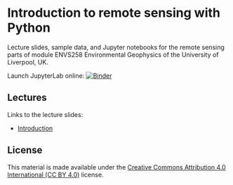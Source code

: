 # Introduction to remote sensing with Python

Lecture slides, sample data, and Jupyter notebooks for the remote sensing parts
of module ENVS258 Environmental Geophysics of the University of Liverpool, UK.

Launch JupyterLab online: [![Binder](https://mybinder.org/badge_logo.svg)](https://mybinder.org/v2/gh/leouieda/remote-sensing/main?urlpath=lab)

## Lectures

Links to the lecture slides:

* [Introduction](http://www.leouieda.com/remote-sensing/lectures/0-introduction/)

## License

This material is made available under the
[Creative Commons Attribution 4.0 International (CC BY 4.0)](https://creativecommons.org/licenses/by/4.0)
license.
